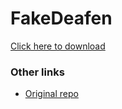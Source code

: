 # FakeDeafen

[Click here to download](https://raw.githubusercontent.com/arg0NNY/DiscordPlugin-FakeDeafen/main/FakeDeafen.plugin.js)

### Other links

- [Original repo](https://github.com/arg0NNY/DiscordPlugin-FakeDeafen)
